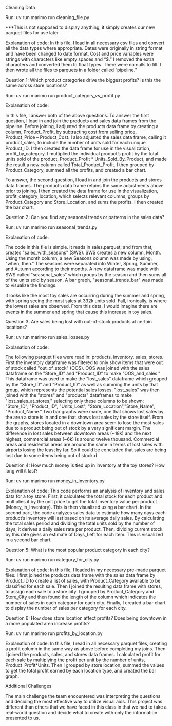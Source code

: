 Cleaning Data 

Run: uv run marimo run cleaning_file.py 

***This is not supposed to display anything, it simply creates our new parquet files for use later 

Explanation of code: In this file, I load in all necessary csv files and convert all the data types where appropriate. Dates were originally in string format and have been changed to date format. Cost and price variables were strings with characters like empty spaces and “$.” I removed the extra characters and converted them to float types. There were no nulls to fill. I then wrote all the files to parquets in a folder called “pipeline.” 

Question 1: Which product categories drive the biggest profits? Is this the same across store locations? 

Run: uv run marimo run product_category_vs_profit.py 

Explanation of code:  

In this file, I answer both of the above questions. To answer the first question, I load in and join the products and sales data frames from the pipeline. Before joining, I adjusted the products data frame by creating a column, Product_Profit, by subtracting cost from selling price, Product_Price – Product_Cost. I also adjusted the sales data frame, calling it product_sales, to include the number of units sold for each unique Product_ID. I then created the data frame for use in the visualization, profit_by_category. I multiplied the individual product’s profit by the total units sold of the product, Product_Profit * Units_Sold_By_Product, and made the result a new column called Total_Product_Profit. I then grouped by Product_Category, summed all the profits, and created a bar chart. 

To answer, the second question, I load in and join the products and stores data frames. The products data frame retains the same adjustments above prior to joining. I then created the data frame for use in the visualization, profit_category_location, which selects relevant columns, groups by Product_Category and Store_Location, and sums the profits. I then created the bar chart. 

Question 2: Can you find any seasonal trends or patterns in the sales data? 

Run: uv run marimo run seasonal_trends.py 

Explanation of code: 

The code in this file is simple. It reads in sales.parquet; and from that, creates "sales_with_seasons" (SWS). SWS creates a new column, Month. Using the month column, a new Seasons column was made by using, "when, then." The seasons were separated into Winter, Spring, Summer, and Autumn according to their months. A new dataframe was made with SWS called "seasonal_sales" which groups by the season and then sums all of the units sold by season. A bar graph, "seasonal_trends_bar" was made to visualize the findings.

It looks like the most toy sales are occurring during the summer and spring, with spring seeing the most sales at 332k units sold. Fall, ironically, is where the lowest sales are observed. From this data, I would imagine there are events in the summer and spring that cause this increase in toy sales.

Question 3: Are sales being lost with out-of-stock products at certain locations? 

Run: uv run marimo run sales_losses.py

Explanation of code: 

 The following parquet files were read in: products, inventory, sales, stores.
 First the inventory dataframe was filtered to only show items that were out of stock called "out_of_stock" (OOS). OOS was joined with the sales dataframe on the "Store_ID" and "Product_ID" to make "OOS_and_sales." This dataframe was used to make the "lost_sales" dataframe which grouped by the "Store_ID" and "Product_ID" as well as summing the units by that group, which represents the potential sales losses. 
 "lost_sales" was then joined with the "stores" and "products" dataframes to make "lost_sales_at_stores," selecting only these columns to be shown: "Store_ID", "Product_ID", "Units_Lost", "Store_Location","Store_Name", "Product_Name."
 Two bar graphs were made, one that shows lost sales by the area a store is in and one that shows lost sales by the store itself. 
 From the graphs, stores located in a downtown area seem to lose the most sales due to a product being out of stock by a very significant margin. The difference in lost sales between downtown areas (~18k) and the next highest, commercial areas (~6k) is around twelve thousand. Commercial areas and residential areas are around the same in terms of lost sales with airports losing the least by far. 
 So it could be concluded that sales are being lost due to some items being out of stock.d

Question 4: How much money is tied up in inventory at the toy stores? How long will it last? 

Run: uv run marimo run money_in_inventory.py 

Explanation of code: This code performs an analysis of inventory and sales data for a toy store. First, it calculates the total stock for each product and multiplies it by the unit price to get the total inventory value per product (Money_in_Inventory). This is then visualized using a bar chart. In the second part, the code analyzes sales data to estimate how many days each product’s inventory will last based on its average daily sales. By calculating the total sales period and dividing the total units sold by the number of days, it derives a daily sales rate per product. Then, dividing current stock by this rate gives an estimate of Days_Left for each item. This is visualized in a second bar chart. 


Question 5: What is the most popular product category in each city? 

Run: uv run marimo run category_for_city.py 

Explanation of code: In this file, I loaded in my necessary pre-made parquet files. I first joined the products data frame with the sales data frame by Product_ID to create a list of sales, with Product_Category available to be classified for each sale. Then I joined the resulting data frame with stores, to assign each sale to a store city. I grouped by Product_Category and Store_City and then found the length of the column which indicates the number of sales in each category for each city. Finally, I created a bar chart to display the number of sales per category for each city. 

 

Question 6: How does store location affect profits? Does being downtown in a more populated area increase profits? 

Run: uv run marimo run profits_by_location.py 

Explanation of code: In this file, I read in all necessary parquet files, creating a profit column in the same way as above before completing my joins. Then I joined the products, sales, and stores data frames. I calculated profit for each sale by multiplying the profit per unit by the number of units, Product_Profit*Units. Then I grouped by store location, summed the values to get the total profit earned by each location type, and created the bar graph. 

Additional Challenges 

The main challenge the team encountered was interpreting the questions and deciding the most effective way to utilize visual aids. This project was different than others that we have faced in this class in that we had to take a real-world question and decide what to create with only the information presented to us. 